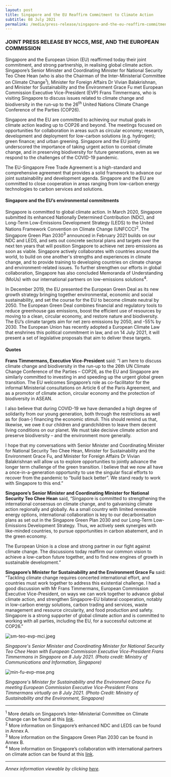 ```yaml
---
layout: post
title: Singapore and the EU Reaffirm Commitment to Climate Action
subtitle: 08 July 2021
permalink: /media/press-release/singapore-and-the-eu-reaffirm-commitment-to-climate-action/
---
```

### JOINT PRESS RELEASE BY NCCS, MSE, AND THE EUROPEAN COMMISSION


Singapore and the European Union (EU) reaffirmed today their joint commitment, and strong partnership, in realising global climate action. Singapore’s Senior Minister and Coordinating Minister for National Security Teo Chee Hean (who is also the Chairman of the Inter-Ministerial Committee on Climate Change<sup>1</sup>), Minister for Foreign Affairs Dr Vivian Balakrishnan, and Minister for Sustainability and the Environment Grace Fu met European Commission Executive Vice-President (EVP) Frans Timmermans, who is visiting Singapore to discuss issues related to climate change and biodiversity in the run-up to the 26<sup>th</sup> United Nations Climate Change Conference of the Parties (COP26).

Singapore and the EU are committed to achieving our mutual goals in climate action leading up to COP26 and beyond. The meetings focused on opportunities for collaboration in areas such as circular economy; research, development and deployment for low-carbon solutions (e.g. hydrogen); green finance; and urban greening. Singapore and the EU jointly underscored the importance of taking urgent action to combat climate change, and in preserving biodiversity for future generations, even as we respond to the challenges of the COVID-19 pandemic.

The EU-Singapore Free Trade Agreement is a high-standard and comprehensive agreement that provides a solid framework to advance our joint sustainability and development agenda. Singapore and the EU are committed to close cooperation in areas ranging from low-carbon energy technologies to carbon services and solutions.

#### Singapore and the EU’s environmental commitments

Singapore is committed to global climate action. In March 2020, Singapore submitted its enhanced Nationally Determined Contribution (NDC), and Long-Term Low-Emissions Development Strategy (LEDS) to the United Nations Framework Convention on Climate Change (UNFCCC)<sup>2</sup>. The Singapore Green Plan 2030<sup>3</sup> announced in February 2021 builds on our NDC and LEDS, and sets out concrete sectoral plans and targets over the next ten years that will position Singapore to achieve net zero emissions as soon as viable. Singapore actively collaborates with countries around the world, to build on one another's strengths and experiences in climate change, and to provide training to developing countries on climate change and environment-related issues. To further strengthen our efforts in global collaboration, Singapore has also concluded Memoranda of Understanding (MoUs) with our international partners on low-emissions solutions<sup>4</sup>.

In December 2019, the EU presented the European Green Deal as its new growth strategy bringing together environmental, economic and social sustainability, and set the course for the EU to become climate neutral by 2050. The European Green Deal combines financial and regulatory tools to reduce greenhouse gas emissions, boost the efficient use of resources by moving to a clean, circular economy, and restore nature and biodiversity. The EU’s climate targets aim for net zero emissions by 2050, and -55% by 2030. The European Union has recently adopted a European Climate Law that enshrines this political commitment in law, and on 14 July 2021, it will present a set of legislative proposals that aim to deliver these targets.  

#### Quotes

**Frans Timmermans, Executive Vice-President** said: “I am here to discuss climate change and biodiversity in the run-up to the 26th UN Climate Change Conference of the Parties – COP26, as the EU and Singapore are similarly committed to investing in and speeding up the urgent global green transition. The EU welcomes Singapore’s role as co-facilitator for the informal Ministerial consultations on Article 6 of the Paris Agreement, and as a promotor of climate action, circular economy and the protection of biodiversity in ASEAN.

I also believe that during COVID-19 we have demanded a high degree of solidarity from our young generation, both through the restrictions as well as for (loan-) financing the economic stimuli. This should remind us that, likewise, we owe it our children and grandchildren to leave them decent living conditions on our planet. We must take decisive climate action and preserve biodiversity – and the environment more generally.

I hope that my conversations with Senior Minister and Coordinating Minister for National Security Teo Chee Hean, Minister for Sustainability and the Environment Grace Fu, and Minister for Foreign Affairs Dr Vivian Balakrishnan will allow us to explore opportunities to jointly advance the longer term challenge of the green transition. I believe that we now all have a once-in-a-generation opportunity to use the singular fiscal efforts to recover from the pandemic to “build back better”. We stand ready to work with Singapore to this end.”

**Singapore’s Senior Minister and Coordinating Minister for National Security Teo Chee Hean** said, “Singapore is committed to strengthening the international consensus on climate change, and to galvanising climate action regionally and globally. As a small country with limited renewable energy options, international collaboration is key to our decarbonisation plans as set out in the Singapore Green Plan 2030 and our Long-Term Low-Emissions Development Strategy. Thus, we actively seek synergies with like-minded countries, to pursue opportunities in carbon abatement, and in the green economy. 

The European Union is a close and strong partner in our fight against climate change. The discussions today reaffirm our common vision to achieve a low-carbon future together, and to find new engines of growth in sustainable development.”

**Singapore’s Minister for Sustainability and the Environment Grace Fu** said: “Tackling climate change requires concerted international effort, and countries must work together to address this existential challenge. I had a good discussion with Mr Frans Timmermans, European Commission Executive Vice-President, on ways we can work together to advance global climate action, and strengthen Singapore-EU bilateral cooperation, notably in  low-carbon energy solutions, carbon trading and services, waste management and resource circularity, and food production and safety. Singapore is a strong supporter of global climate action and is committed to working with all parties, including the EU, for a successful outcome at COP26.”

![sm-teo-evp-mci.jpeg](/images/sm-teo-evp-mci.jpeg "sm-teo-evp-mci")

*Singapore's Senior Minister and Coordinating Minister for National Security Teo Chee Hean with European Commission Executive Vice-President Frans Timmermans in Singapore on 8 July 2021. (Photo credit: Ministry of Communications and Information, Singapore)*

![min-fu-evp-mse.png](/images/min-fu-evp-mse.png "min-fu-evp-mse.png")

*Singapore's Minister for Sustainability and the Environment Grace Fu meeting European Commission Executive Vice-President Frans Timmermans virtually on 8 July 2021. (Photo Credit: Ministry of Sustainability and the Environment, Singapore)*

----------

<sup>1</sup> More details on Singapore’s Inter-Ministerial Committee on Climate Change can be found at this [link](https://www.nccs.gov.sg/who-we-are/inter-ministerial-committee-on-climate-change/).
<br><sup>2</sup> More information on Singapore’s enhanced NDC and LEDS can be found in Annex A.
<br><sup>3</sup> More information on the Singapore Green Plan 2030 can be found in Annex B.
<br><sup>4</sup> More information on Singapore’s collaboration with international partners on climate action can be found at this [<a href="https://www.nccs.gov.sg/singapores-climate-action/singapore-and-international-efforts/" target="_blank">link</a>](https://www.nccs.gov.sg/singapores-climate-action/singapore-and-international-efforts/).

---------

*Annex information viewable by clicking [<a href="/files/docs/default-source/news-documents/joint-media-release-evp-visit-final-080721.pdf" target="_blank">here</a>](/files/docs/default-source/news-documents/joint-media-release-evp-visit-final-080721.pdf).*
